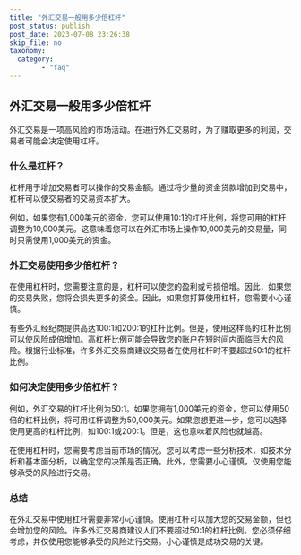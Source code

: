 ```yaml
---
title: "外汇交易一般用多少倍杠杆"
post_status: publish
post_date: 2023-07-08 23:26:38
skip_file: no
taxonomy:
  category:
        - "faq"
---
```


## 外汇交易一般用多少倍杠杆

外汇交易是一项高风险的市场活动。在进行外汇交易时，为了赚取更多的利润，交易者可能会决定使用杠杆。

### 什么是杠杆？

杠杆用于增加交易者可以操作的交易金额。通过将少量的资金贷款增加到交易中，杠杆可以使交易者的交易资本扩大。

例如，如果您有1,000美元的资金，您可以使用10:1的杠杆比例，将您可用的杠杆调整为10,000美元。这意味着您可以在外汇市场上操作10,000美元的交易量，同时只需使用1,000美元的资金。

### 外汇交易使用多少倍杠杆？

在使用杠杆时，您需要注意的是，杠杆可以使您的盈利或亏损倍增。因此，如果您的交易失败，您将会损失更多的资金。因此，如果您打算使用杠杆，您需要小心谨慎。

有些外汇经纪商提供高达100:1和200:1的杠杆比例。但是，使用这样高的杠杆比例可以使风险成倍增加。高杠杆比例可能会导致您的账户在短时间内面临巨大的风险。根据行业标准，许多外汇交易商建议交易者在使用杠杆时不要超过50:1的杠杆比例。

### 如何决定使用多少倍杠杆？

例如，外汇交易的杠杆比例为50:1。如果您拥有1,000美元的资金，您可以使用50倍的杠杆比例，将可用杠杆调整为50,000美元。如果您想更进一步，您可以选择使用更高的杠杆比例，如100:1或200:1。但是，这也意味着风险也就越高。

在使用杠杆时，您需要考虑当前市场的情况。您可以考虑一些分析技术，如技术分析和基本面分析，以确定您的决策是否正确。此外，您需要小心谨慎，仅使用您能够承受的风险进行交易。

### 总结

在外汇交易中使用杠杆需要非常小心谨慎。使用杠杆可以加大您的交易金额，但也会增加您的风险。许多外汇交易商建议人们不要超过50:1的杠杆比例。您必须仔细考虑，并仅使用您能够承受的风险进行交易。小心谨慎是成功交易的关键。
